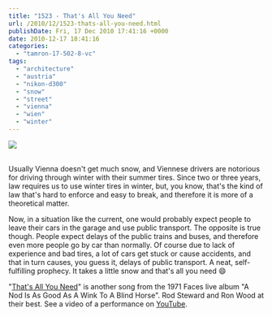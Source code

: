 ```yaml
---
title: "1523 - That's All You Need"
url: /2010/12/1523-thats-all-you-need.html
publishDate: Fri, 17 Dec 2010 17:41:16 +0000
date: 2010-12-17 18:41:16
categories: 
  - "tamron-17-502-8-vc"
tags: 
  - "architecture"
  - "austria"
  - "nikon-d300"
  - "snow"
  - "street"
  - "vienna"
  - "wien"
  - "winter"
---
```

<div class="container">
<div class="center"><a target="_blank" href="https://d25zfm9zpd7gm5.cloudfront.net/1200x1200/2010/20101215_085329_ps.jpg"><img src="https://d25zfm9zpd7gm5.cloudfront.net/0600x0600/2010/20101215_085329_ps.jpg" /></a></div>
</div>
<br />

Usually Vienna doesn't get much snow, and Viennese drivers are notorious for driving through winter with their summer tires. Since two or three years, law requires us to use winter tires in winter, but, you know, that's the kind of law that's hard to enforce and easy to break, and therefore it is more of a theoretical matter.

 Now, in a situation like the current, one would probably expect people to leave their cars in the garage and use public transport. The opposite is true though. People expect delays of the public trains and buses, and therefore even more people go by car than normally. Of course due to lack of experience and bad tires, a lot of cars get stuck or cause accidents, and that in turn causes, you guess it, delays of public transport. A neat, self-fulfilling prophecy. It takes a little snow and that's all you need 😄

"<a target="_blank" href="http://www.lyricsmode.com/lyrics/f/faces/thats_all_you_need.html">That's All You Need</a>" is another song from the 1971 Faces live album "A Nod Is As Good As A Wink To A Blind Horse". Rod Steward and Ron Wood at their best. See a video of a performance on <a target="_blank" href="http://www.youtube.com/watch?v=Gh_vmRUqtEs">YouTube</a>.

